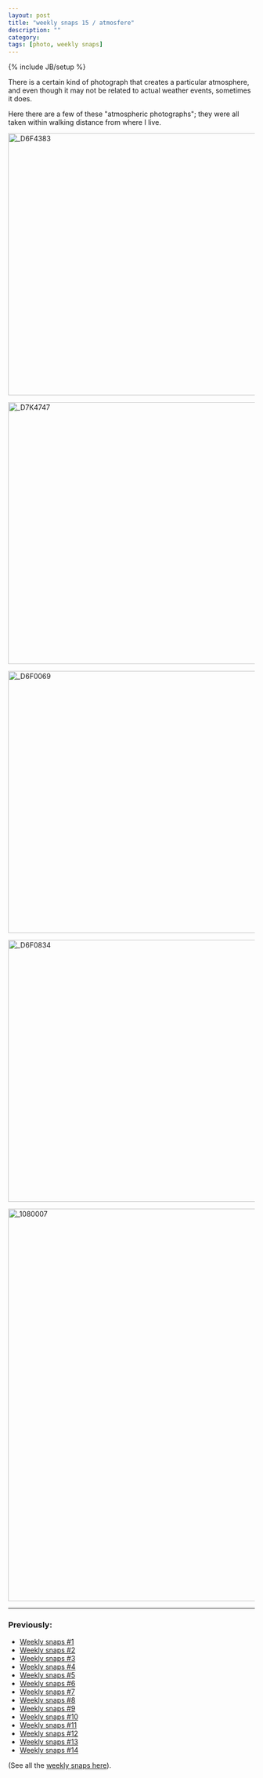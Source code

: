 ```yaml
---
layout: post
title: "weekly snaps 15 / atmosfere"
description: ""
category: 
tags: [photo, weekly snaps]
---
```

{% include JB/setup %}

There is a certain kind of photograph that creates a particular atmosphere, and even though it may not be related to actual weather events, sometimes it does.

Here there are a few of these "atmospheric photographs"; they were all taken within walking distance from where I live.

<!-- And more often than not, I find myself transported in a certain heightened state of mind. I am not sure if others may relate to that but here there are some photographs that I have taken in this past year which are very evocative to me.
 -->

<a href="http://www.flickr.com/photos/aadm/8769614491/" title="_D6F4383 by aadm, on Flickr"><img src="http://farm3.staticflickr.com/2809/8769614491_cdcd4f7bde_c.jpg" width="800" height="534" alt="_D6F4383"></a>


<a href="http://www.flickr.com/photos/aadm/7653052794/" title="_D7K4747 by aadm, on Flickr"><img src="http://farm9.staticflickr.com/8291/7653052794_5b5ef04ce2_c.jpg" width="800" height="534" alt="_D7K4747"></a>

<a href="http://www.flickr.com/photos/aadm/8769554773/" title="_D6F0069 by aadm, on Flickr"><img src="http://farm8.staticflickr.com/7451/8769554773_d07f2abc47_c.jpg" width="800" height="534" alt="_D6F0069"></a>

<a href="http://www.flickr.com/photos/aadm/8774408534/" title="_D6F0834 by aadm, on Flickr"><img src="http://farm4.staticflickr.com/3670/8774408534_f4f86bc6ca_c.jpg" width="800" height="534" alt="_D6F0834"></a>

<a href="http://www.flickr.com/photos/aadm/8774336186/" title="_1080007 by aadm, on Flickr"><img src="http://farm6.staticflickr.com/5325/8774336186_fbef112808_c.jpg" width="600" height="800" alt="_1080007"></a>

***

### Previously:

* [Weekly snaps #1](./2012-07-10-weekly-snaps-1.html)
* [Weekly snaps #2](./2012-07-19-weekly-snaps-2.html)
* [Weekly snaps #3](./2012-07-27-weekly-snaps-3.html)
* [Weekly snaps #4](./2012-08-08-weekly-snaps-4.html)
* [Weekly snaps #5](./2012-08-31-weekly-snaps-5.html)
* [Weekly snaps #6](./2012-09-14-weekly-snaps-6.html)
* [Weekly snaps #7](./2012-09-22-weekly-snaps-7.html)
* [Weekly snaps #8](./2012-10-11-weekly-snaps-8.html)
* [Weekly snaps #9](./2012-11-05-weekly-snaps-9.html)
* [Weekly snaps #10](./2012-11-15-weekly-snaps-10.html)
* [Weekly snaps #11](./2012-12-19-weekly-snaps-11.html)
* [Weekly snaps #12](./2012-12-21-weekly-snaps-12.html)
* [Weekly snaps #13](./2013-01-19-weekly-snaps-13.html)
* [Weekly snaps #14](./2013-04-19-weekly-snaps-14.html)

(See all the [weekly snaps here](http://aadm.github.io/tags.html#weekly%20snaps-ref)).

